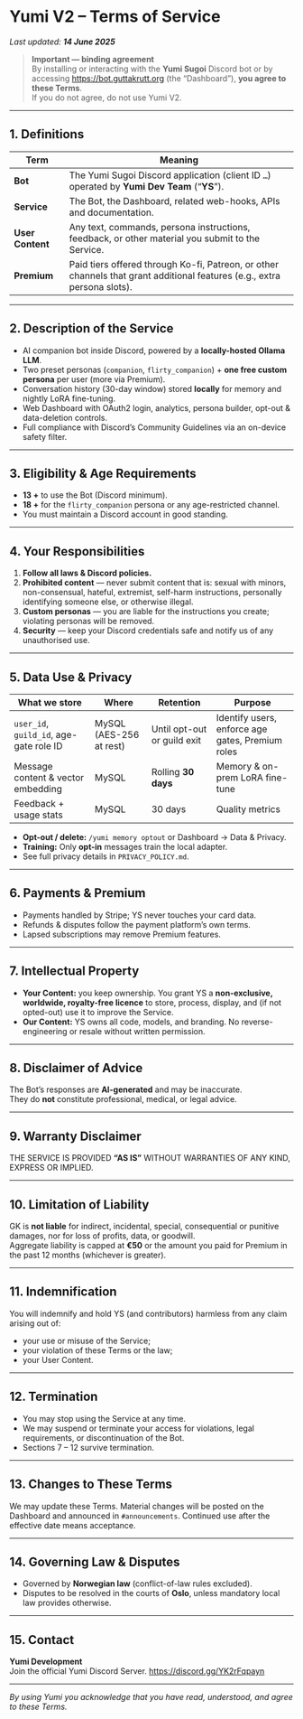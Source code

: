 # Yumi V2 – Terms of Service
_Last updated: **14 June 2025**_

> **Important — binding agreement**  
> By installing or interacting with the **Yumi Sugoi** Discord bot or by accessing <https://bot.guttakrutt.org> (the “Dashboard”), **you agree to these Terms**.  
> If you do not agree, do not use Yumi V2.

---

## 1. Definitions

| Term | Meaning |
|------|---------|
| **Bot** | The Yumi Sugoi Discord application (client ID `…`) operated by **Yumi Dev Team** (“**YS**”). |
| **Service** | The Bot, the Dashboard, related web-hooks, APIs and documentation. |
| **User Content** | Any text, commands, persona instructions, feedback, or other material you submit to the Service. |
| **Premium** | Paid tiers offered through Ko-fi, Patreon, or other channels that grant additional features (e.g., extra persona slots). |

---

## 2. Description of the Service

* AI companion bot inside Discord, powered by a **locally-hosted Ollama LLM**.  
* Two preset personas (`companion`, `flirty_companion`) + **one free custom persona** per user (more via Premium).  
* Conversation history (30-day window) stored **locally** for memory and nightly LoRA fine-tuning.  
* Web Dashboard with OAuth2 login, analytics, persona builder, opt-out & data-deletion controls.  
* Full compliance with Discord’s Community Guidelines via an on-device safety filter.

---

## 3. Eligibility & Age Requirements

* **13 +** to use the Bot (Discord minimum).  
* **18 +** for the `flirty_companion` persona or any age-restricted channel.  
* You must maintain a Discord account in good standing.

---

## 4. Your Responsibilities

1. **Follow all laws & Discord policies.**  
2. **Prohibited content** — never submit content that is: sexual with minors, non-consensual, hateful, extremist, self-harm instructions, personally identifying someone else, or otherwise illegal.  
3. **Custom personas** — you are liable for the instructions you create; violating personas will be removed.  
4. **Security** — keep your Discord credentials safe and notify us of any unauthorised use.

---

## 5. Data Use & Privacy

| What we store | Where | Retention | Purpose |
|---------------|-------|-----------|---------|
| `user_id`, `guild_id`, age-gate role ID | MySQL (AES-256 at rest) | Until opt-out or guild exit | Identify users, enforce age gates, Premium roles |
| Message content & vector embedding | MySQL | Rolling **30 days** | Memory & on-prem LoRA fine-tune |
| Feedback + usage stats | MySQL | 30 days | Quality metrics |

* **Opt-out / delete:** `/yumi memory optout` or Dashboard → Data & Privacy.  
* **Training:** Only **opt-in** messages train the local adapter.  
* See full privacy details in `PRIVACY_POLICY.md`.

---

## 6. Payments & Premium

* Payments handled by Stripe; YS never touches your card data.  
* Refunds & disputes follow the payment platform’s own terms.  
* Lapsed subscriptions may remove Premium features.

---

## 7. Intellectual Property

* **Your Content:** you keep ownership. You grant YS a **non-exclusive, worldwide, royalty-free licence** to store, process, display, and (if not opted-out) use it to improve the Service.  
* **Our Content:** YS owns all code, models, and branding. No reverse-engineering or resale without written permission.

---

## 8. Disclaimer of Advice

The Bot’s responses are **AI-generated** and may be inaccurate.  
They do **not** constitute professional, medical, or legal advice.

---

## 9. Warranty Disclaimer

THE SERVICE IS PROVIDED **“AS IS”** WITHOUT WARRANTIES OF ANY KIND, EXPRESS OR IMPLIED.

---

## 10. Limitation of Liability

GK is **not liable** for indirect, incidental, special, consequential or punitive damages, nor for loss of profits, data, or goodwill.  
Aggregate liability is capped at **€50** or the amount you paid for Premium in the past 12 months (whichever is greater).

---

## 11. Indemnification

You will indemnify and hold YS (and contributors) harmless from any claim arising out of:

* your use or misuse of the Service;  
* your violation of these Terms or the law;  
* your User Content.

---

## 12. Termination

* You may stop using the Service at any time.  
* We may suspend or terminate your access for violations, legal requirements, or discontinuation of the Bot.  
* Sections 7 – 12 survive termination.

---

## 13. Changes to These Terms

We may update these Terms. Material changes will be posted on the Dashboard and announced in `#announcements`. Continued use after the effective date means acceptance.

---

## 14. Governing Law & Disputes

* Governed by **Norwegian law** (conflict-of-law rules excluded).  
* Disputes to be resolved in the courts of **Oslo**, unless mandatory local law provides otherwise.

---

## 15. Contact

**Yumi Development**  
Join the official Yumi Discord Server.
https://discord.gg/YK2rFqpayn

---

_By using Yumi you acknowledge that you have read, understood, and agree to these Terms._
